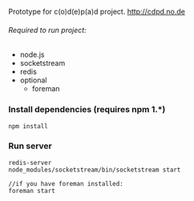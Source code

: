 Prototype for c(o)d(e)p(a)d project.
http://cdpd.no.de

###### Required to run project:
* node.js
* socketstream
* redis
* optional
  * foreman

### Install dependencies (requires npm 1.*)
    npm install

### Run server
    redis-server
    node_modules/socketstream/bin/socketstream start

    //if you have foreman installed:
    foreman start
